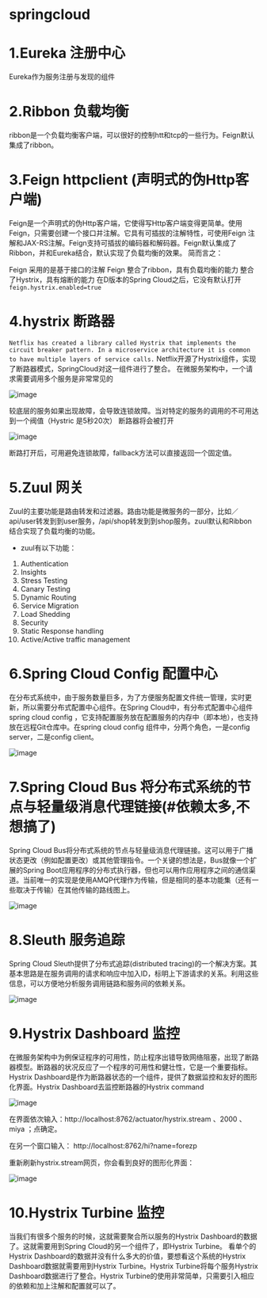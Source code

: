 # springcloud

# 1.Eureka 注册中心
Eureka作为服务注册与发现的组件
# 2.Ribbon 负载均衡
ribbon是一个负载均衡客户端，可以很好的控制htt和tcp的一些行为。Feign默认集成了ribbon。

# 3.Feign  httpclient (声明式的伪Http客户端)
Feign是一个声明式的伪Http客户端，它使得写Http客户端变得更简单。使用Feign，只需要创建一个接口并注解。它具有可插拔的注解特性，可使用Feign 注解和JAX-RS注解。Feign支持可插拔的编码器和解码器。Feign默认集成了Ribbon，并和Eureka结合，默认实现了负载均衡的效果。
简而言之：

Feign 采用的是基于接口的注解
Feign 整合了ribbon，具有负载均衡的能力
整合了Hystrix，具有熔断的能力 在D版本的Spring Cloud之后，它没有默认打开 `feign.hystrix.enabled=true`

# 4.hystrix 断路器
`Netflix has created a library called Hystrix that implements the circuit breaker pattern. In a microservice architecture it is common to have multiple layers of service calls.`
Netflix开源了Hystrix组件，实现了断路器模式，SpringCloud对这一组件进行了整合。 在微服务架构中，一个请求需要调用多个服务是非常常见的

 ![image](https://www.fangzhipeng.com/img/jianshu/2279594-08d8d524c312c27d.png)

 较底层的服务如果出现故障，会导致连锁故障。当对特定的服务的调用的不可用达到一个阀值（Hystric 是5秒20次） 断路器将会被打开

 ![image](https://www.fangzhipeng.com/img/jianshu/2279594-8dcb1f208d62046f.png)

 断路打开后，可用避免连锁故障，fallback方法可以直接返回一个固定值。
 
 # 5.Zuul 网关
 Zuul的主要功能是路由转发和过滤器。路由功能是微服务的一部分，比如／api/user转发到到user服务，/api/shop转发到到shop服务。zuul默认和Ribbon结合实现了负载均衡的功能。
 - zuul有以下功能：
 1. Authentication
 1. Insights
 1. Stress Testing
 1. Canary Testing
 1. Dynamic Routing
 1. Service Migration
 1. Load Shedding
 1. Security
 1. Static Response handling
 1. Active/Active traffic management
 
 # 6.Spring Cloud Config 配置中心
 在分布式系统中，由于服务数量巨多，为了方便服务配置文件统一管理，实时更新，所以需要分布式配置中心组件。在Spring Cloud中，有分布式配置中心组件spring cloud config ，它支持配置服务放在配置服务的内存中（即本地），也支持放在远程Git仓库中。在spring cloud config 组件中，分两个角色，一是config server，二是config client。
 
 ![image](https://www.fangzhipeng.com/img/jianshu/2279594-40ecbed6d38573d9.png)
 
 # 7.Spring Cloud Bus 将分布式系统的节点与轻量级消息代理链接(#依赖太多,不想搞了) 
 Spring Cloud Bus将分布式系统的节点与轻量级消息代理链接。这可以用于广播状态更改（例如配置更改）或其他管理指令。一个关键的想法是，Bus就像一个扩展的Spring Boot应用程序的分布式执行器，但也可以用作应用程序之间的通信渠道。当前唯一的实现是使用AMQP代理作为传输，但是相同的基本功能集（还有一些取决于传输）在其他传输的路线图上。
 
 ![image](https://www.fangzhipeng.com/img/jianshu/2279594-9a119d83cf90069f.png)
 
 # 8.Sleuth  服务追踪
 Spring Cloud Sleuth提供了分布式追踪(distributed tracing)的一个解决方案。其基本思路是在服务调用的请求和响应中加入ID，标明上下游请求的关系。利用这些信息，可以方便地分析服务调用链路和服务间的依赖关系。
 
 ![image](https://www.fangzhipeng.com/img/jianshu/2279594-4b865f2a2c271def.png)
 
 # 9.Hystrix Dashboard 监控
 
 在微服务架构中为例保证程序的可用性，防止程序出错导致网络阻塞，出现了断路器模型。断路器的状况反应了一个程序的可用性和健壮性，它是一个重要指标。Hystrix Dashboard是作为断路器状态的一个组件，提供了数据监控和友好的图形化界面。Hystrix Dashboard去监控断路器的Hystrix command
 
![image](https://www.fangzhipeng.com/img/2018/sc12-2.jpeg)

在界面依次输入：http://localhost:8762/actuator/hystrix.stream 、2000 、miya ；点确定。

在另一个窗口输入： http://localhost:8762/hi?name=forezp

重新刷新hystrix.stream网页，你会看到良好的图形化界面：

![image](https://www.fangzhipeng.com/img/2018/sc12-3.jpeg)

# 10.Hystrix Turbine 监控
当我们有很多个服务的时候，这就需要聚合所以服务的Hystrix Dashboard的数据了。这就需要用到Spring Cloud的另一个组件了，即Hystrix Turbine。
看单个的Hystrix Dashboard的数据并没有什么多大的价值，要想看这个系统的Hystrix Dashboard数据就需要用到Hystrix Turbine。Hystrix Turbine将每个服务Hystrix Dashboard数据进行了整合。Hystrix Turbine的使用非常简单，只需要引入相应的依赖和加上注解和配置就可以了。
